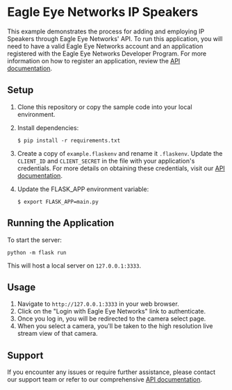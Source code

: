 # Eagle Eye Networks IP Speakers

This example demonstrates the process for adding and employing IP Speakers through  Eagle Eye Networks' API. To run this application, you will need to have a valid Eagle Eye Networks account and an application registered with the Eagle Eye Networks Developer Program. For more information on how to register an application, review the [API documentation](https://developer.eagleeyenetworks.com/docs/getting-started).


## Setup

1. Clone this repository or copy the sample code into your local environment.
   
2. Install dependencies:
   ```
   $ pip install -r requirements.txt
   ```

3. Create a copy of `example.flaskenv` and rename it `.flaskenv`. Update the `CLIENT_ID` and `CLIENT_SECRET` in the file with your application's credentials. For more details on obtaining these credentials, visit our [API documentation](https://developer.eagleeyenetworks.com/docs/client-credentials).

4. Update the FLASK_APP environment variable:
   ```
   $ export FLASK_APP=main.py
   ```


## Running the Application

To start the server:
```
python -m flask run
```
This will host a local server on `127.0.0.1:3333`.

## Usage

1. Navigate to `http://127.0.0.1:3333` in your web browser.
2. Click on the "Login with Eagle Eye Networks" link to authenticate.
3. Once you log in, you will be redirected to the camera select page.
4. When you select a camera, you'll be taken to the high resolution live stream view of that camera.


## Support

If you encounter any issues or require further assistance, please contact our support team or refer to our comprehensive [API documentation](https://developer.eagleeyenetworks.com/reference/listcameras).
